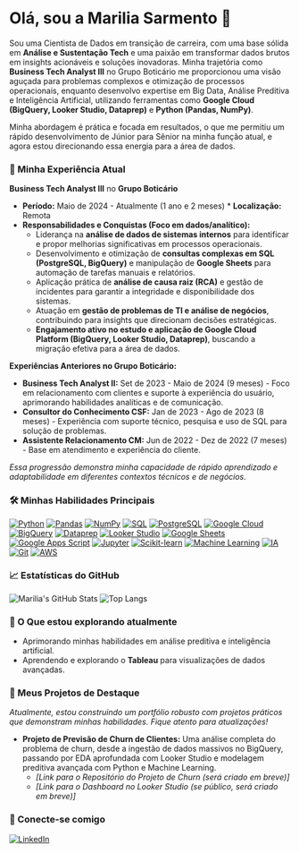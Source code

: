 # Olá, sou a Marilia Sarmento 👋

Sou uma Cientista de Dados em transição de carreira, com uma base sólida em **Análise e Sustentação Tech** e uma paixão em transformar dados brutos em insights acionáveis e soluções inovadoras. Minha trajetória como **Business Tech Analyst III** no Grupo Boticário me proporcionou uma visão aguçada para problemas complexos e otimização de processos operacionais, enquanto desenvolvo expertise em Big Data, Análise Preditiva e Inteligência Artificial, utilizando ferramentas como **Google Cloud (BigQuery, Looker Studio, Dataprep)** e **Python (Pandas, NumPy)**.

Minha abordagem é prática e focada em resultados, o que me permitiu um rápido desenvolvimento de Júnior para Sênior na minha função atual, e agora estou direcionando essa energia para a área de dados.

### 💼 Minha Experiência Atual

**Business Tech Analyst III** no **Grupo Boticário**
* **Período:** Maio de 2024 - Atualmente (1 ano e 2 meses) * **Localização:** Remota
* **Responsabilidades e Conquistas (Foco em dados/analítico):**
    * Liderança na **análise de dados de sistemas internos** para identificar e propor melhorias significativas em processos operacionais.
    * Desenvolvimento e otimização de **consultas complexas em SQL (PostgreSQL, BigQuery)** e manipulação de **Google Sheets** para automação de tarefas manuais e relatórios.
    * Aplicação prática de **análise de causa raiz (RCA)** e gestão de incidentes para garantir a integridade e disponibilidade dos sistemas.
    * Atuação em **gestão de problemas de TI e análise de negócios**, contribuindo para insights que direcionam decisões estratégicas.
    * **Engajamento ativo no estudo e aplicação de Google Cloud Platform (BigQuery, Looker Studio, Dataprep)**, buscando a migração efetiva para a área de dados.

**Experiências Anteriores no Grupo Boticário:**
* **Business Tech Analyst II:** Set de 2023 - Maio de 2024 (9 meses) - Foco em relacionamento com clientes e suporte à experiência do usuário, aprimorando habilidades analíticas e de comunicação.
* **Consultor do Conhecimento CSF:** Jan de 2023 - Ago de 2023 (8 meses) - Experiência com suporte técnico, pesquisa e uso de SQL para solução de problemas.
* **Assistente Relacionamento CM:** Jun de 2022 - Dez de 2022 (7 meses) - Base em atendimento e experiência do cliente.

*Essa progressão demonstra minha capacidade de rápido aprendizado e adaptabilidade em diferentes contextos técnicos e de negócios.*

### 🛠️ Minhas Habilidades Principais

[![Python](https://img.shields.io/badge/Python-3776AB?style=for-the-badge&logo=python&logoColor=white)](https://www.python.org/)
[![Pandas](https://img.shields.io/badge/Pandas-150458?style=for-the-badge&logo=pandas&logoColor=white)](https://pandas.pydata.org/)
[![NumPy](https://img.shields.io/badge/NumPy-013243?style=for-the-badge&logo=numpy&logoColor=white)](https://numpy.org/)
[![SQL](https://img.shields.io/badge/SQL-4285F4?style=for-the-badge&logo=postgresql&logoColor=white)](https://www.w3schools.com/sql/)
[![PostgreSQL](https://img.shields.io/badge/PostgreSQL-316192?style=for-the-badge&logo=postgresql&logoColor=white)](https://www.postgresql.org/)
[![Google Cloud](https://img.shields.io/badge/Google_Cloud-4285F4?style=for-the-badge&logo=google-cloud&logoColor=white)](https://cloud.google.com/)
[![BigQuery](https://img.shields.io/badge/BigQuery-4285F4?style=for-the-badge&logo=google-cloud&logoColor=white)](https://cloud.google.com/bigquery)
[![Dataprep](https://img.shields.io/badge/Dataprep-4285F4?style=for-the-badge&logo=google-cloud&logoColor=white)](https://cloud.google.com/dataprep)
[![Looker Studio](https://img.shields.io/badge/Looker_Studio-4285F4?style=for-the-badge&logo=google-cloud&logoColor=white)](https://lookerstudio.google.com/)
[![Google Sheets](https://img.shields.io/badge/Google_Sheets-34A853?style=for-the-badge&logo=google-sheets&logoColor=white)](https://www.google.com/sheets/about/)
[![Google Apps Script](https://img.shields.io/badge/Google%20Apps%20Script-4285F4?style=for-the-badge&logo=google-cloud&logoColor=white)](https://developers.google.com/apps-script)
[![Jupyter](https://img.shields.io/badge/Jupyter-F37626?style=for-the-badge&logo=jupyter&logoColor=white)](https://jupyter.org/)
[![Scikit-learn](https://img.shields.io/badge/scikit--learn-F7931E?style=for-the-badge&logo=scikit-learn&logoColor=white)](https://scikit-learn.org/stable/)
[![Machine Learning](https://img.shields.io/badge/Machine%20Learning-FF5700?style=for-the-badge&logo=tensorflow&logoColor=white)](https://www.tensorflow.org/)
[![IA](https://img.shields.io/badge/Artificial%20Intelligence-A74163?style=for-the-badge&logo=brain&logoColor=white)](https://www.ibm.com/cloud/what-is-artificial-intelligence)
[![Git](https://img.shields.io/badge/Git-F05032?style=for-the-badge&logo=git&logoColor=white)](https://git-scm.com/)
[![AWS](https://img.shields.io/badge/AWS-232F3E?style=for-the-badge&logo=amazon-aws&logoColor=white)](https://aws.amazon.com/)

### 📈 Estatísticas do GitHub

![Marilia's GitHub Stats](https://github-readme-stats.vercel.app/api?username=mariliaSarmento-py&show_icons=true&theme=dark&include_all_commits=true&count_private=true&hide_title=true)
![Top Langs](https://github-readme-stats.vercel.app/api/top-langs/?username=mariliaSarmento-py&layout=compact&theme=dark&hide_title=true)

### 🌱 O Que estou explorando atualmente

* Aprimorando minhas habilidades em análise preditiva e inteligência artificial.
* Aprendendo e explorando o **Tableau** para visualizações de dados avançadas.

### 🚀 Meus Projetos de Destaque

*Atualmente, estou construindo um portfólio robusto com projetos práticos que demonstram minhas habilidades. Fique atento para atualizações!*

* **Projeto de Previsão de Churn de Clientes:** Uma análise completa do problema de churn, desde a ingestão de dados massivos no BigQuery, passando por EDA aprofundada com Looker Studio e modelagem preditiva avançada com Python e Machine Learning.
    * *[Link para o Repositório do Projeto de Churn (será criado em breve)]*
    * *[Link para o Dashboard no Looker Studio (se público, será criado em breve)]*

### 🔗 Conecte-se comigo

[![LinkedIn](https://img.shields.io/badge/LinkedIn-0077B5?style=for-the-badge&logo=linkedin&logoColor=white)](https://www.linkedin.com/in/marilia-sarmento-to-991183177/)
